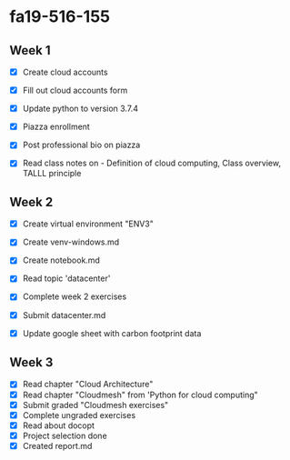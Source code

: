 # fa19-516-155

## Week 1

- [X] Create cloud accounts  
- [X] Fill out cloud accounts form  
- [X] Update python to version 3.7.4  
- [X] Piazza enrollment  
- [X] Post professional bio on piazza  
- [X] Read class notes on - Definition of cloud computing, Class overview, TALLL principle  


## Week 2  

- [X] Create virtual environment "ENV3"  
- [X] Create venv-windows.md  
- [X] Create notebook.md  
- [X] Read topic 'datacenter'  
- [X] Complete week 2 exercises
- [X] Submit datacenter.md
- [X] Update google sheet with carbon footprint data


## Week 3   

- [X] Read chapter "Cloud Architecture"  
- [X] Read chapter "Cloudmesh" from 'Python for cloud computing"  
- [X] Submit graded "Cloudmesh exercises"  
- [X] Complete ungraded exercises  
- [X] Read about docopt  
- [X] Project selection done
- [X] Created report.md
